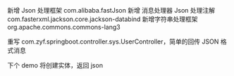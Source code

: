 新增 Json 处理框架 com.alibaba.fastJson
新增 消息处理器 Json 处理注解 com.fasterxml.jackson.core.jackson-databind
新增字符串处理框架 org.apache.commons.commons-lang3

重写 com.zyf.springboot.controller.sys.UserController，简单的回传 JSON 格式消息

下个 demo 将创建实体，返回 json